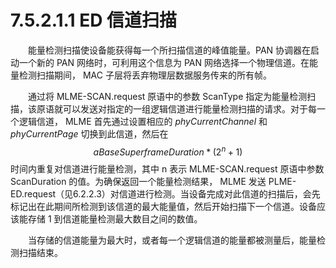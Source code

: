 # 7.5.2.1.1 ED 信道扫描
　　能量检测扫描使设备能获得每一个所扫描信道的峰值能量。PAN 协调器在启动一个新的 PAN 网络时，可利用这个信息为 PAN 网络选择一个物理信道。在能量检测扫描期间， MAC 子层将丢弃物理层数据服务传来的所有帧。

　　通过将 MLME-SCAN.request 原语中的参数 ScanType 指定为能量检测扫描，该原语就可以发送对指定的一组逻辑信道进行能量检测扫描的请求。对于每一个逻辑信道， MLME  首先通过设置相应的 *phyCurrentChannel* 和 *phyCurrentPage* 切换到此信道，然后在 $$aBaseSuperframeDuration * (2^n + 1)$$ 时间内重复对信道进行能量检测，其中 n 表示 MLME-SCAN.request 原语中参数 ScanDuration 的值。为确保返回一个能量检测结果， MLME 发送 PLME-ED.request（见6.2.2.3）对信道进行检测。当设备完成对此信道的扫描后，会先标记出在此期间所检测到该信道的最大能量值，然后开始扫描下一个信道。设备应该能存储 1 到信道能量检测最大数目之间的数值。

　　当存储的信道能量为最大时，或者每一个逻辑信道的能量都被测量后，能量检测扫描结束。